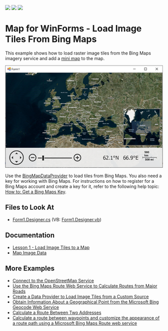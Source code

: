 <!-- default badges list -->
![](https://img.shields.io/endpoint?url=https://codecentral.devexpress.com/api/v1/VersionRange/128576882/16.1.4%2B)
[![](https://img.shields.io/badge/Open_in_DevExpress_Support_Center-FF7200?style=flat-square&logo=DevExpress&logoColor=white)](https://supportcenter.devexpress.com/ticket/details/E5069)
[![](https://img.shields.io/badge/📖_How_to_use_DevExpress_Examples-e9f6fc?style=flat-square)](https://docs.devexpress.com/GeneralInformation/403183)
<!-- default badges end -->

# Map for WinForms - Load Image Tiles From Bing Maps

This example shows how to load raster image tiles from the Bing Maps imagery service and add a [mini map](https://docs.devexpress.com/WindowsForms/17683/controls-and-libraries/map-control/visual-elements/mini-map?p=netframework) to the map.

![Resulting map](Images/resulting-map.png)

Use the [BingMapDataProvider](https://docs.devexpress.com/WindowsForms/DevExpress.XtraMap.BingMapDataProvider?p=netframework) to load tiles from Bing Maps. You also need a key for working with Bing Maps. For instructions on how to register for a Bing Maps account and create a key for it, refer to the following help topic: [How to: Get a Bing Maps Key](https://docs.devexpress.com/WindowsForms/15102/controls-and-libraries/map-control/examples/general/how-to-get-a-bing-maps-key).


## Files to Look At

* [Form1.Designer.cs](./CS/WinForms_MapControl_Lesson1/Form1.Designer.cs) (VB: [Form1.Designer.vb](./VB/WinForms_MapControl_Lesson1/Form1.Designer.vb))

## Documentation

* [Lesson 1 - Load Image Tiles to a Map](https://docs.devexpress.com/WindowsForms/15098/controls-and-libraries/map-control/getting-started/lesson-1-connect-to-the-images-provider)
* [Map Image Data](https://docs.devexpress.com/WindowsForms/15080/controls-and-libraries/map-control/map-image-data)

## More Examples

* [Connect to the OpenStreetMap Service](https://github.com/DevExpress-Examples/winforms-map-connect-to-openstreetmap)
* [Use the Bing Maps Route Web Service to Calculate Routes from Major Roads](https://github.com/DevExpress-Examples/winforms-map-calculate-routes-from-major-roads)
* [Create a Data Provider to Load Image Tiles from a Custom Source](https://github.com/DevExpress-Examples/winforms-map-load-image-tiles-from-custom-source)
* [Obtain Information About a Geographical Point from the Microsoft Bing Geocode Web Service](https://github.com/DevExpress-Examples/winforms-map-get-geo-point-info-from-bing-geocode-service)
* [Calculate a Route Between Two Addresses](https://github.com/DevExpress-Examples/how-to-calculate-a-route-between-two-addresses-t364143)
* [Calculate a route between waypoints and customize the appearance of a route path using a Microsoft Bing Maps Route web service](https://github.com/DevExpress-Examples/how-to-calculate-a-route-between-waypoints-and-customize-the-appearance-of-a-route-path-usin-e5100)
